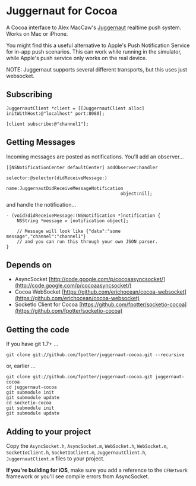 # Juggernaut for Cocoa

A Cocoa interface to Alex MacCaw's [Juggernaut](https://github.com/maccman/juggernaut) realtime push system.  Works on Mac or iPhone.

You might find this a useful alternative to Apple's Push Notification Service for in-app push scenarios.  This can work while running in the simulator, while Apple's push service only works on the real device.

NOTE: Juggernaut supports several different transports, but this uses just websocket.

## Subscribing

    JuggernautClient *client = [[JuggernautClient alloc] initWithHost:@"localhost" port:8080];

    [client subscribe:@"channel1"];

## Getting Messages

Incoming messages are posted as notifications.  You'll add an observer...

    [[NSNotificationCenter defaultCenter] addObserver:handler
                                             selector:@selector(didReceiveMessage:)
                                                 name:JuggernautDidReceiveMessageNotification
                                               object:nil];

and handle the notification...

    - (void)didReceiveMessage:(NSNotification *)notification {
        NSString *message = [notification object];
     
        // Message will look like {"data":"some message","channel":"channel1"}
        // and you can run this through your own JSON parser.
    }


## Depends on

* AsyncSocket [http://code.google.com/p/cocoaasyncsocket/](http://code.google.com/p/cocoaasyncsocket/)
* Cocoa WebSocket [https://github.com/erichocean/cocoa-websocket](https://github.com/erichocean/cocoa-websocket)
* SocketIo Client for Cocoa [https://github.com/fpotter/socketio-cocoa](https://github.com/fpotter/socketio-cocoa)
 
## Getting the code

If you have git 1.7+ ...

    git clone git://github.com/fpotter/juggernaut-cocoa.git --recursive
    
or, earlier ...

    git clone git://github.com/fpotter/juggernaut-cocoa.git juggernaut-cocoa
    cd juggernaut-cocoa
    git submodule init
    git submodule update
    cd socketio-cocoa
    git submodule init
    git submodule update
 
## Adding to your project

Copy the `AsyncSocket.h`, `AsyncSocket.m`, `WebSocket.h`, `WebSocket.m`, `SocketIoClient.h`, `SocketIoClient.m`, `JuggernautClient.h`, `JuggernautClient.m` files to your project.

**If you're building for iOS**, make sure you add a reference to the `CFNetwork` framework or you'll see compile errors from AsyncSocket.

